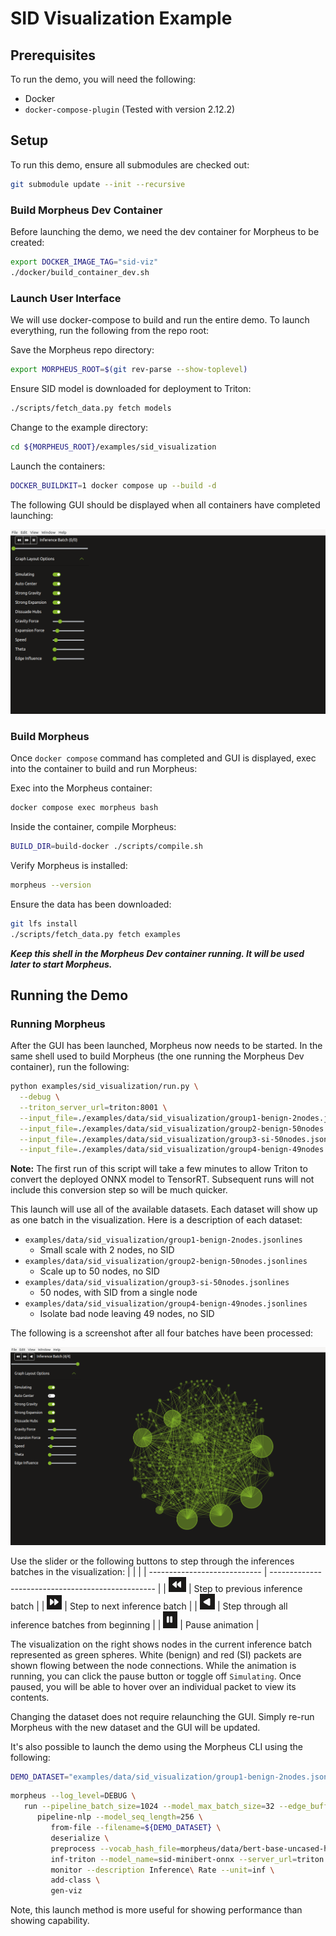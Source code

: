 <!--
SPDX-FileCopyrightText: Copyright (c) 2022-2024, NVIDIA CORPORATION & AFFILIATES. All rights reserved.
SPDX-License-Identifier: Apache-2.0

Licensed under the Apache License, Version 2.0 (the "License");
you may not use this file except in compliance with the License.
You may obtain a copy of the License at

http://www.apache.org/licenses/LICENSE-2.0

Unless required by applicable law or agreed to in writing, software
distributed under the License is distributed on an "AS IS" BASIS,
WITHOUT WARRANTIES OR CONDITIONS OF ANY KIND, either express or implied.
See the License for the specific language governing permissions and
limitations under the License.
-->

# SID Visualization Example

## Prerequisites

To run the demo, you will need the following:
- Docker
- `docker-compose-plugin` (Tested with version 2.12.2)

## Setup

To run this demo, ensure all submodules are checked out:
```bash
git submodule update --init --recursive
```

### Build Morpheus Dev Container

Before launching the demo, we need the dev container for Morpheus to be created:
```bash
export DOCKER_IMAGE_TAG="sid-viz"
./docker/build_container_dev.sh
```

### Launch User Interface

We will use docker-compose to build and run the entire demo. To launch everything, run the following from the repo root:

Save the Morpheus repo directory:
```bash
export MORPHEUS_ROOT=$(git rev-parse --show-toplevel)
```

Ensure SID model is downloaded for deployment to Triton:
```bash
./scripts/fetch_data.py fetch models
```

Change to the example directory:
```bash
cd ${MORPHEUS_ROOT}/examples/sid_visualization
```

Launch the containers:
```bash
DOCKER_BUILDKIT=1 docker compose up --build -d
```

The following GUI should be displayed when all containers have completed launching:

![Initial Window](./img/initial_win.png)

### Build Morpheus

Once `docker compose` command has completed and GUI is displayed, exec into the container to build and run Morpheus:

Exec into the Morpheus container:
```bash
docker compose exec morpheus bash
```

Inside the container, compile Morpheus:
```bash
BUILD_DIR=build-docker ./scripts/compile.sh
```

Verify Morpheus is installed:
```bash
morpheus --version
```

Ensure the data has been downloaded:
```bash
git lfs install
./scripts/fetch_data.py fetch examples
```

***Keep this shell in the Morpheus Dev container running. It will be used later to start Morpheus.***

## Running the Demo

### Running Morpheus

After the GUI has been launched, Morpheus now needs to be started. In the same shell used to build Morpheus (the one running the Morpheus Dev container), run the following:
```bash
python examples/sid_visualization/run.py \
  --debug \
  --triton_server_url=triton:8001 \
  --input_file=./examples/data/sid_visualization/group1-benign-2nodes.jsonlines \
  --input_file=./examples/data/sid_visualization/group2-benign-50nodes.jsonlines \
  --input_file=./examples/data/sid_visualization/group3-si-50nodes.jsonlines \
  --input_file=./examples/data/sid_visualization/group4-benign-49nodes.jsonlines
```

**Note:** The first run of this script will take a few minutes to allow Triton to convert the deployed ONNX model to TensorRT. Subsequent runs will not include this conversion step so will be much quicker.

This launch will use all of the available datasets. Each dataset will show up as one batch in the visualization. Here is a description of each dataset:

- `examples/data/sid_visualization/group1-benign-2nodes.jsonlines`
  - Small scale with 2 nodes, no SID
- `examples/data/sid_visualization/group2-benign-50nodes.jsonlines`
  - Scale up to 50 nodes, no SID
- `examples/data/sid_visualization/group3-si-50nodes.jsonlines`
  - 50 nodes, with SID from a single node
- `examples/data/sid_visualization/group4-benign-49nodes.jsonlines`
  - Isolate bad node leaving 49 nodes, no SID

The following is a screenshot after all four batches have been processed:

![Full Window](./img/full_win.png)

Use the slider or the following buttons to step through the inferences batches in the visualization:
|                              |                                                   |
| ---------------------------- | ------------------------------------------------- |
| ![left](./img/left.png)      | Step to previous inference batch                  |
| ![right](./img/right.png)    | Step to next inference batch                      |
| ![replay](./img/replay.png)  | Step through all inference batches from beginning |
| ![pause](./img/pause.png)    | Pause animation                                   |

The visualization on the right shows nodes in the current inference batch represented as
green spheres. White (benign) and red (SI) packets are shown flowing between the node connections.
While the animation is running, you can click the pause button or toggle off `Simulating`. Once paused,
you will be able to hover over an individual packet to view its contents.

Changing the dataset does not require relaunching the GUI. Simply re-run Morpheus with the new dataset and the GUI will be updated.

It's also possible to launch the demo using the Morpheus CLI using the following:

```bash
DEMO_DATASET="examples/data/sid_visualization/group1-benign-2nodes.jsonlines"
```

```bash
morpheus --log_level=DEBUG \
   run --pipeline_batch_size=1024 --model_max_batch_size=32 --edge_buffer_size=4  \
      pipeline-nlp --model_seq_length=256 \
         from-file --filename=${DEMO_DATASET} \
         deserialize \
         preprocess --vocab_hash_file=morpheus/data/bert-base-uncased-hash.txt --truncation=True --do_lower_case=True --add_special_tokens=False \
         inf-triton --model_name=sid-minibert-onnx --server_url=triton:8001 --force_convert_inputs=True \
         monitor --description Inference\ Rate --unit=inf \
         add-class \
         gen-viz
```

Note, this launch method is more useful for showing performance than showing capability.
